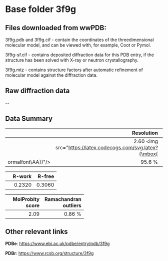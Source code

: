 # Base folder 3f9g

## Files downloaded from wwPDB:

3f9g.pdb and 3f9g.cif - contain the coordinates of the threedimensional molecular model, and can be viewed with, for example, Coot or Pymol.

3f9g-sf.cif - contains deposited diffraction data for this PDB entry, if the structure has been solved with X-ray or neutron crystallography.

3f9g.mtz - contains structure factors after automatic refinement of molecular model against the diffraction data.

## Raw diffraction data

--<br> 

## Data Summary
|   | Resolution | Completeness| I/sigma |
|---|-------------:|----------------:|--------------:|
|   |2.60 <img src="https://latex.codecogs.com/svg.latex?{\mbox{
ormalfont\AA}}"/>|95.6  %|<img width=50/>NULL |

|   | **R-work**| **R-free**   
|---|-------------:|----------------:|           
||0.2320|0.3060|

|   |**MolProbity<br>score**| **Ramachandran<br>outliers** 
|---|-------------:|----------------:|
||2.09|0.86 %|

## Other relevant links 
**PDBe**:  https://www.ebi.ac.uk/pdbe/entry/pdb/3f9g
 
**PDBr**: https://www.rcsb.org/structure/3f9g 

